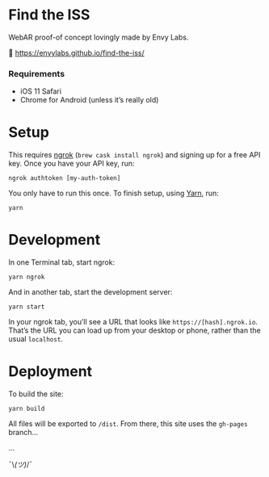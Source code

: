 # Find the ISS

WebAR proof-of concept lovingly made by Envy Labs.

🚀 https://envylabs.github.io/find-the-iss/

### Requirements

- iOS 11 Safari
- Chrome for Android (unless it’s really old)

# Setup

This requires [ngrok](https://ngrok.com/) (`brew cask install ngrok`) and
signing up for a free API key. Once you have your API key, run:

```
ngrok authtoken [my-auth-token]
```

You only have to run this once. To finish setup, using [Yarn](https://yarnpkg.com/), run:

```
yarn
```

# Development

In one Terminal tab, start ngrok:

```
yarn ngrok
```

And in another tab, start the development server:

```
yarn start
```

In your ngrok tab, you’ll see a URL that looks like `https://[hash].ngrok.io`.
That’s the URL you can load up from your desktop or phone, rather than the
usual `localhost`.

# Deployment

To build the site:

```
yarn build
```

All files will be exported to `/dist`. From there, this site uses the
`gh-pages` branch…

…

¯\\_(ツ)_/¯
